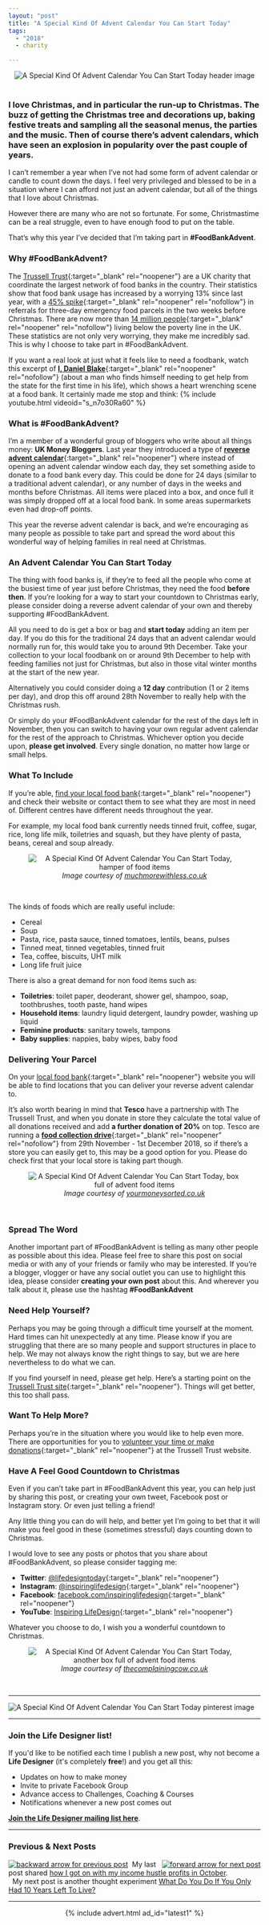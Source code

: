 ```yaml
---
layout: "post"
title: "A Special Kind Of Advent Calendar You Can Start Today"
tags:
  - "2018"
  - charity

---
```


<center>
    <img src='/i/2018/foodbankadvent/blogheader.png' alt='A Special Kind Of Advent Calendar You Can Start Today header image'>
</center>
<br>

### I love Christmas, and in particular the run-up to Christmas. The buzz of getting the Christmas tree and decorations up, baking festive treats and sampling all the seasonal menus, the parties and the music. Then of course there’s advent calendars, which have seen an explosion in popularity over the past couple of years. 

I can’t remember a year when I’ve not had some form of advent calendar or candle to count down the days. I feel very privileged and blessed to be in a situation where I can afford not just an advent calendar, but all of the things that I love about Christmas. 

However there are many who are not so fortunate. For some, Christmastime can be a real struggle, even to have enough food to put on the table. 

That’s why this year I’ve decided that I’m taking part in **#FoodBankAdvent**.

### Why #FoodBankAdvent?
The [Trussell Trust](https://www.trusselltrust.org/){:target="_blank" rel="noopener"} are a UK charity that coordinate the largest network of food banks in the country. Their statistics show that food bank usage has increased by a worrying 13% since last year, with a [45% spike](https://www.theguardian.com/society/2016/dec/21/christmas-food-bank-newcastle){:target="_blank" rel="noopener" rel="nofollow"} in referrals for three-day emergency food parcels in the two weeks before Christmas. There are now more than [14 million people](https://metro.co.uk/2018/09/17/there-are-now-14000000-people-living-in-poverty-in-the-uk-7950939/){:target="_blank" rel="noopener" rel="nofollow"} living below the poverty line in the UK. These statistics are not only very worrying, they make me incredibly sad. This is why I choose to take part in #FoodBankAdvent.

If you want a real look at just what it feels like to need a foodbank, watch this excerpt of [**I, Daniel Blake**](https://www.youtube.com/watch?v=g_j-QHiCMzo){:target="_blank" rel="noopener" rel="nofollow"} (about a man who finds himself needing to get help from the state for the first time in his life),  which shows a heart wrenching scene at a food bank. It certainly made me stop and think:
{% include youtube.html videoid="s_n7o30Ra60" %}

### What is #FoodBankAdvent?
I’m a member of a wonderful group of bloggers who write about all things money: **UK Money Bloggers**. Last year they introduced a type of [**reverse advent calendar**](https://ukmoneybloggers.com/foodbankadvent-how-a-reverse-advent-calendar-can-help-this-christmas/){:target="_blank" rel="noopener"} where instead of opening an advent calendar window each day, they set something aside to donate to a food bank every day. This could be done for 24 days (similar to a traditional advent calendar), or any number of days in the weeks and months before Christmas. All items were placed into a box, and once full it was simply dropped off at a local food bank. In some areas supermarkets even had drop-off points.

This year the reverse advent calendar is back, and we’re encouraging as many people as possible to take part and spread the word about this wonderful way of helping families in real need at Christmas.

### An Advent Calendar You Can Start Today
The thing with food banks is, if they’re to feed all the people who come at the busiest time of year just before Christmas, they need the food **before then**. If you’re looking for a way to start your countdown to Christmas early, please consider doing a reverse advent calendar of your own and thereby supporting #FoodBankAdvent.

All you need to do is get a box or bag and **start today** adding an item per day. If you do this for the traditional 24 days that an advent calendar would normally run for, this would take you to around 9th December. Take your collection to your local foodbank on or around 9th December to help with feeding families not just for Christmas, but also in those vital winter months at the start of the new year.

Alternatively you could consider doing a **12 day** contribution (1 or 2 items per day), and drop this off around 28th November to really help with the Christmas rush. 

Or simply do your #FoodBankAdvent calendar for the rest of the days left in November, then you can switch to having your own regular advent calendar for the rest of the approach to Christmas. Whichever option you decide upon, **please get involved**. Every single donation, no matter how large or small helps.

### What To Include
If you’re able, [find your local food bank](https://www.trusselltrust.org/get-help/find-a-foodbank/){:target="_blank" rel="noopener"} and check their website or contact them to see what they are most in need of. Different centres have different needs throughout the year. 

For example, my local food bank currently needs tinned fruit, coffee, sugar, rice, long life milk, toiletries and squash, but they have plenty of pasta, beans, cereal and soup already.

<center>
<figure>
    <img src='/i/2018/foodbankadvent/muchmorewithless.jpg' alt='A Special Kind Of Advent Calendar You Can Start Today, hamper of food items'>
    <figcaption><i>Image courtesy of <a href="https://www.muchmorewithless.co.uk/2018/10/reverse-advent-calendar-for-foodbankadvent.html" target="_blank" rel="noopener">muchmorewithless.co.uk</a></i></figcaption>
</figure>
</center>
<br>

The kinds of foods which are really useful include:

- Cereal
- Soup
- Pasta, rice, pasta sauce, tinned tomatoes, lentils, beans, pulses
- Tinned meat, tinned vegetables, tinned fruit
- Tea, coffee, biscuits, UHT milk
- Long life fruit juice

There is also a great demand for non food items such as:

- **Toiletries**: toilet paper, deoderant, shower gel, shampoo, soap, toothbrushes, tooth paste, hand wipes
- **Household items**: laundry liquid detergent, laundry powder, washing up liquid
- **Feminine products**: sanitary towels, tampons
- **Baby supplies**: nappies, baby wipes, baby food

### Delivering Your Parcel
On your [local food bank](https://www.trusselltrust.org/get-help/find-a-foodbank/){:target="_blank" rel="noopener"} website you will be able to find locations that you can deliver your reverse advent calendar to.

It’s also worth bearing in mind that **Tesco** have a partnership with The Trussell Trust, and when you donate in store they calculate the total value of all donations received and add **a further donation of 20%** on top. Tesco are running a [**food collection drive**](https://www.trusselltrust.org/get-involved/tesco-food-collection/){:target="_blank" rel="noopener" rel="nofollow"} from 29th November - 1st December 2018, so if there’s a store you can easily get to, this may be a good option for you. Please do check first that your local store is taking part though.

<center>
<figure>
    <img src='/i/2018/foodbankadvent/yourmoneysorted.jpg' alt='A Special Kind Of Advent Calendar You Can Start Today, box full of advent food items'>
    <figcaption><i>Image courtesy of <a href="https://www.yourmoneysorted.co.uk/blog/make-a-difference-with-a-reverse-advent-calendar/" target="_blank" rel="noopener">yourmoneysorted.co.uk</a></i></figcaption>
</figure>
</center>
<br>

### Spread The Word
Another important part of #FoodBankAdvent is telling as many other people as possible about this idea. Please feel free to share this post on social media or with any of your friends or family who may be interested. If you’re a blogger, vlogger or have any social outlet you can use to highlight this idea, please consider **creating your own post** about this. And wherever you talk about it, please use the hashtag **#FoodBankAdvent**

### Need Help Yourself?
Perhaps you may be going through a difficult time yourself at the moment. Hard times can hit unexpectedly at any time. Please know if you are struggling that there are so many people and support structures in place to help. We may not always know the right things to say, but we are here nevertheless to do what we can. 

If you find yourself in need, please get help. Here’s a starting point on the [Trussell Trust site](https://www.trusselltrust.org/get-help/){:target="_blank" rel="noopener"}. Things will get better, this too shall pass.

### Want To Help More?
Perhaps you’re in the situation where you would like to help even more. There are opportunities for you to [volunteer your time or make donations](https://www.trusselltrust.org/get-involved/ways-to-give/){:target="_blank" rel="noopener"} at the Trussell Trust website. 

### Have A Feel Good Countdown to Christmas
Even if you can’t take part in #FoodBankAdvent this year, you can help just by sharing this post, or creating your own tweet, Facebook post or Instagram story. Or even just telling a friend! 

Any little thing you can do will help, and better yet I’m going to bet that it will make you feel good in these (sometimes stressful) days counting down to Christmas. 

I would love to see any posts or photos that you share about #FoodBankAdvent, so please consider tagging me:

- **Twitter**: [@lifedesigntoday](https://twitter.com/lifedesigntoday){:target="_blank" rel="noopener"}
- **Instagram**: [@inspiringlifedesign](https://www.instagram.com/inspiringlifedesign/){:target="_blank" rel="noopener"}
- **Facebook**: [facebook.com/inspiringlifedesign](https://www.facebook.com/inspiringlifedesign/){:target="_blank" rel="noopener"}
- **YouTube**: [Inspiring LifeDesign](https://www.youtube.com/channel/UCFMCt3HfmLwWyqr5QSETThQ){:target="_blank" rel="noopener"}

Whatever you choose to do, I wish you a wonderful countdown to Christmas.


<center>
<figure>
    <img src='/i/2018/foodbankadvent/thecomplainingcow.jpg' alt='A Special Kind Of Advent Calendar You Can Start Today, another box full of advent food items'>
    <figcaption><i>Image courtesy of <a href="https://www.thecomplainingcow.co.uk/reverse-advent-calendar/" target="_blank" rel="noopener">thecomplainingcow.co.uk</a></i></figcaption>
</figure>
</center>
<br>


***

![A Special Kind Of Advent Calendar You Can Start Today pinterest image](/i/2018/foodbankadvent/foodbankadventpin.png)

***

### Join the Life Designer list!

If you'd like to be notified each time I publish a new post, why not become a <b>Life Designer</b> (it's completely <b>free</b>!) and you get all this:

- Updates on how to make money
- Invite to private Facebook Group
- Advance access to Challenges, Coaching & Courses
- Notifications whenever a new post comes out

[**Join the Life Designer mailing list here**](/signup/signup_page).

***

### Previous & Next Posts

<a href="/posts/october-2018-income-report.html" style="float: left"><img src='/i/backward.png' alt='backward arrow for previous post' /></a> &nbsp;
<a href="/posts/10-years-left-to-live.html" style="float: right"><img src='/i/forward.png' alt='forward arrow for next post' /></a>
My last post shared [how I got on with my income hustle profits in October](/posts/october-2018-income-report.html).<br>
&nbsp;&nbsp;My next post is another thought experiment [What Do You Do If You Only Had 10 Years Left To Live?](/posts/10-years-left-to-live.html)
<br>

***

<!-- START ADVERTISER: Latest ad 1 -->
<center>
{% include advert.html ad_id="latest1" %}
</center>
<!-- END ADVERTISER: Latest 1 -->
<br />